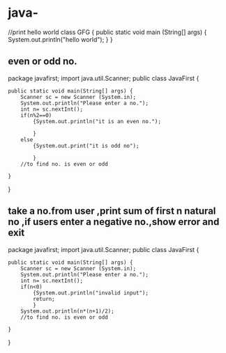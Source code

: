 # java-
//print hello world 
class GFG {
	public static void main (String[] args) {
		System.out.println("hello world");
	}
}

## even or odd no.
package javafirst;
import java.util.Scanner;
public class JavaFirst {

	public static void main(String[] args) {
		Scanner sc = new Scanner (System.in);
		System.out.println("Please enter a no.");
		int n= sc.nextInt();
		if(n%2==0)
			{System.out.println("it is an even no.");
			
			}
		else
			{System.out.print("it is odd no");
			
			}
		//to find no. is even or odd

	}

}

## take a no.from user ,print sum of first n natural no ,if users enter a negative no.,show error and exit
package javafirst;
import java.util.Scanner;
public class JavaFirst {

	public static void main(String[] args) {
		Scanner sc = new Scanner (System.in);
		System.out.println("Please enter a no.");
		int n= sc.nextInt();
		if(n<0)
			{System.out.println("invalid input");
			return;
			}
		System.out.println(n*(n+1)/2);
		//to find no. is even or odd

	}

}
